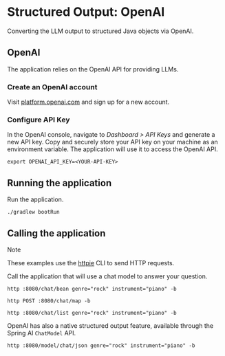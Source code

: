 # Structured Output: OpenAI

Converting the LLM output to structured Java objects via OpenAI.

## OpenAI

The application relies on the OpenAI API for providing LLMs.

### Create an OpenAI account

Visit [platform.openai.com](https://platform.openai.com) and sign up for a new account.

### Configure API Key

In the OpenAI console, navigate to _Dashboard > API Keys_ and generate a new API key.
Copy and securely store your API key on your machine as an environment variable.
The application will use it to access the OpenAI API.

```shell
export OPENAI_API_KEY=<YOUR-API-KEY>
```

## Running the application

Run the application.

```shell
./gradlew bootRun
```

## Calling the application

> [!NOTE]
> These examples use the [httpie](https://httpie.io) CLI to send HTTP requests.

Call the application that will use a chat model to answer your question.

```shell
http :8080/chat/bean genre="rock" instrument="piano" -b
```

```shell
http POST :8080/chat/map -b
```

```shell
http :8080/chat/list genre="rock" instrument="piano" -b
```

OpenAI has also a native structured output feature, available through the Spring AI `ChatModel` API.

```shell
http :8080/model/chat/json genre="rock" instrument="piano" -b
```
